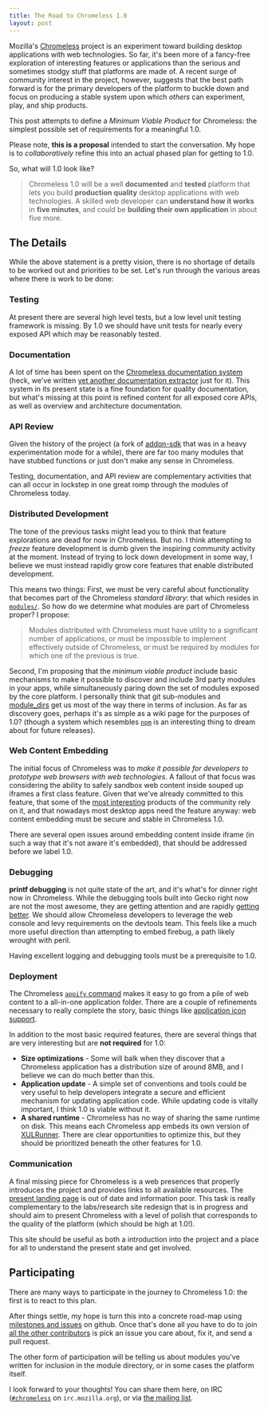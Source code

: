 ```yaml
---
title: The Road to Chromeless 1.0
layout: post
---
```



Mozilla's <a href="http://github.com/mozilla/chromeless">Chromeless</a> project is an experiment toward building
desktop applications with web technologies.  So far, it's been more
of a fancy-free exploration of interesting features or applications than
the serious and sometimes stodgy stuff that platforms are made of.  A
recent surge of community interest in the project, however, suggests
that the best path forward is for the primary developers of the
platform to buckle down and focus on producing a stable system upon
which *others* can experiment, play, and ship products.

This post attempts to define a *Minimum Viable Product* for
Chromeless: the simplest possible set of requirements for a meaningful
1.0.

Please note, **this is a proposal** intended to start the
conversation.  My hope is to *collaboratively* refine this into an
actual phased plan for getting to 1.0.

So, what will 1.0 look like?

> Chromeless 1.0 will be a well **documented** and **tested** platform
> that lets you build **production quality** desktop applications with
> web technologies.  A skilled web developer can **understand how it
> works** in **five minutes**, and could be **building
> their own application** in about five more.

## The Details

While the above statement is a pretty vision, there is no shortage of
details to be worked out and priorities to be set.  Let's run through
the various areas where there is work to be done:

### Testing

At present there are several high level tests, but a low level unit
testing framework is missing.  By 1.0 we should have unit tests for
nearly every exposed API which may be reasonably tested.

### Documentation

A lot of time has been spent on the [Chromeless documentation
system](http://nochro.me/) (heck, we've written [yet another
documentation extractor](https://github.com/lloyd/docstract) just for
it).  This system in its present state is a fine foundation for
quality documentation, but what's missing at this point is refined
content for all exposed core APIs, as well as overview and
architecture documentation.

### API Review

Given the history of the project (a fork of [addon-sdk][] that was in a
heavy experimentation mode for a while), there are far too many modules
that have stubbed functions or just don't make any sense in Chromeless.

[addon-sdk]: https://github.com/mozilla/addon-sdk

Testing, documentation, and API review are complementary activities
that can all occur in lockstep in one great romp through
the modules of Chromeless today.

### Distributed Development

The tone of the previous tasks might lead you to think that feature
explorations are dead for now in Chromeless.  But no.  I think
attempting to *freeze* feature development is dumb given the inspiring
community activity at the moment.  Instead of trying to lock down
development in some way, I believe we must instead rapidly grow core
features that enable distributed development.

This means two things: First, we must be very careful about
functionality that becomes part of the Chromeless *standard library*:
that which resides in
[`modules/`](https://github.com/mozilla/chromeless/tree/master/modules).
So how do we determine what modules are part of Chromeless proper?  I
propose:

> Modules distributed with Chromeless must have utility to a significant
> number of applications, or must be impossible to implement effectively
> outside of Chromeless, or must be required by modules for which one of
> the previous is true.

Second, I'm proposing that the *minimum viable product* include basic
mechanisms to make it possible to discover and include 3rd party
modules in your apps, while simultaneously paring down the set of
modules exposed by the core platform.  I personally think that git
sub-modules and
[module_dirs](http://nochro.me/#guide/startup-parameters) get us most
of the way there in terms of inclusion.  As far as discovery goes,
perhaps it's as simple as a wiki page for the purposes of 1.0?
(though a system which resembles [`npm`](http://npmjs.org/) is an
interesting thing to dream about for future releases).

### Web Content Embedding

The initial focus of Chromeless was to *make it possible for developers
to prototype web browsers with web technologies*.  A fallout of that focus
was considering the ability to safely sandbox web content inside souped up
iframes a first class feature.  Given that we've already committed to this
feature, that some of the [most interesting](http://webian.org/shell/) products of the community
rely on it, and that nowadays most desktop apps need the feature anyway:
web content embedding must be secure and stable in Chromeless 1.0.

There are several open issues around embedding content inside iframe
(in such a way that it's not aware it's embedded), that should be addressed
before we label 1.0.

### Debugging

**printf debugging** is not quite state of the art, and it's what's
for dinner right now in Chromeless.  While the debugging tools built
into Gecko right now are not the most awesome, they are getting
attention and are rapidly [getting
better](http://blog.mozilla.com/devtools/2011/05/28/web-console-where-you-want-it-to-be-with-nicer-completion-and-more/).
We should allow Chromeless developers to leverage the web console and
levy requirements on the devtools team.  This feels like a much more
useful direction than attempting to embed firebug, a path likely
wrought with peril.

Having excellent logging and debugging tools must be a prerequisite to 1.0.

### Deployment

The Chromeless [`appify`
command](http://nochro.me/#guide/packaging-your-app) makes it easy to
go from a pile of web content to a all-in-one application folder.
There are a couple of refinements necessary to really complete the
story, basic things like [application icon
support](https://github.com/mozilla/chromeless/issues/40).

In addition to the most basic required features, there are several things
that are very interesting but are **not required** for 1.0:

 * **Size optimizations** - Some will balk when they discover that a Chromeless
     application has a distribution size of around 8MB, and I believe we can
     do much better than this.
 * **Application update** - A simple set of conventions and tools could
     be very useful to help developers integrate a secure and efficient
     mechanism for updating application code.  While updating code is vitally
     important, I think 1.0 is viable without it.
 * **A shared runtime** - Chromeless has no way of sharing the same runtime on
     disk.  This means each Chromeless app embeds its own version of
     [XULRunner](https://developer.mozilla.org/en/xulrunner).  There are
     clear opportunities to optimize this, but they should be prioritized
     beneath the other features for 1.0.

### Communication

A final missing piece for Chromeless is a web presences that properly
introduces the project and provides links to all available resources.
The [present landing page](http://mozillalabs.com/chromeless/)
is out of date and information poor.  This task is really complementary
to the labs/research site redesign that is in progress and should aim to
present Chromeless with a level of polish that corresponds to the quality
of the platform (which should be high at 1.0!).

This site should be useful as both a introduction into the project and a
place for all to understand the present state and get involved.

## Participating

There are many ways to participate in the journey to Chromeless 1.0:
the first is to react to this plan.

After things settle, my hope is turn this into a concrete road-map
using [milestones and
issues](https://github.com/mozilla/chromeless/issues) on github.  Once
that's done all you have to do to join [all the other
contributors](https://github.com/mozilla/chromeless/contributors) is
pick an issue you care about, fix it, and send a pull request.

The other form of participation will be telling us about modules you've
written for inclusion in the module directory, or in some cases the
platform itself.

I look forward to your thoughts!  You can share them here, on IRC
([`#chromeless`](http://irclog.gr/#browse/irc.mozilla.org/chromeless) on `irc.mozilla.org`), or via
[the mailing list](mailto:mozilla-labs@googlegroups.com).


